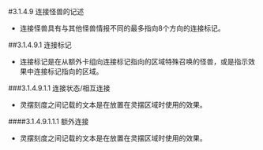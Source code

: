 #3.1.4.9        连接怪兽的记述
* 连接怪兽具有与其他怪兽情报不同的最多指向8个方向的连接标记。

##3.1.4.9.1 连接标记
* 连接标记是在从额外卡组向连接标记指向的区域特殊召唤的怪兽，或是指示效果中连接标记指向的区域。

###3.1.4.9.1.1 连接状态/相互连接
* 灵摆刻度之间记载的文本是在放置在灵摆区域时使用的效果。

####3.1.4.9.1.1.1 额外连接
* 灵摆刻度之间记载的文本是在放置在灵摆区域时使用的效果。
